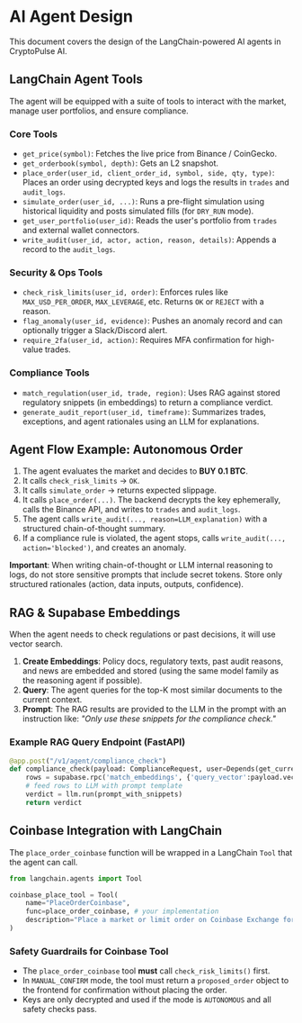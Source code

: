 # AI Agent Design

This document covers the design of the LangChain-powered AI agents in CryptoPulse AI.

## LangChain Agent Tools

The agent will be equipped with a suite of tools to interact with the market, manage user portfolios, and ensure compliance.

### Core Tools

-   `get_price(symbol)`: Fetches the live price from Binance / CoinGecko.
-   `get_orderbook(symbol, depth)`: Gets an L2 snapshot.
-   `place_order(user_id, client_order_id, symbol, side, qty, type)`: Places an order using decrypted keys and logs the results in `trades` and `audit_logs`.
-   `simulate_order(user_id, ...)`: Runs a pre-flight simulation using historical liquidity and posts simulated fills (for `DRY_RUN` mode).
-   `get_user_portfolio(user_id)`: Reads the user's portfolio from `trades` and external wallet connectors.
-   `write_audit(user_id, actor, action, reason, details)`: Appends a record to the `audit_logs`.

### Security & Ops Tools

-   `check_risk_limits(user_id, order)`: Enforces rules like `MAX_USD_PER_ORDER`, `MAX_LEVERAGE`, etc. Returns `OK` or `REJECT` with a reason.
-   `flag_anomaly(user_id, evidence)`: Pushes an anomaly record and can optionally trigger a Slack/Discord alert.
-   `require_2fa(user_id, action)`: Requires MFA confirmation for high-value trades.

### Compliance Tools

-   `match_regulation(user_id, trade, region)`: Uses RAG against stored regulatory snippets (in embeddings) to return a compliance verdict.
-   `generate_audit_report(user_id, timeframe)`: Summarizes trades, exceptions, and agent rationales using an LLM for explanations.

## Agent Flow Example: Autonomous Order

1.  The agent evaluates the market and decides to **BUY 0.1 BTC**.
2.  It calls `check_risk_limits` -> `OK`.
3.  It calls `simulate_order` -> returns expected slippage.
4.  It calls `place_order(...)`. The backend decrypts the key ephemerally, calls the Binance API, and writes to `trades` and `audit_logs`.
5.  The agent calls `write_audit(..., reason=LLM_explanation)` with a structured chain-of-thought summary.
6.  If a compliance rule is violated, the agent stops, calls `write_audit(..., action='blocked')`, and creates an anomaly.

**Important**: When writing chain-of-thought or LLM internal reasoning to logs, do not store sensitive prompts that include secret tokens. Store only structured rationales (action, data inputs, outputs, confidence).

## RAG & Supabase Embeddings

When the agent needs to check regulations or past decisions, it will use vector search.

1.  **Create Embeddings**: Policy docs, regulatory texts, past audit reasons, and news are embedded and stored (using the same model family as the reasoning agent if possible).
2.  **Query**: The agent queries for the top-K most similar documents to the current context.
3.  **Prompt**: The RAG results are provided to the LLM in the prompt with an instruction like: *"Only use these snippets for the compliance check."*

### Example RAG Query Endpoint (FastAPI)

```python
@app.post("/v1/agent/compliance_check")
def compliance_check(payload: ComplianceRequest, user=Depends(get_current_user)):
    rows = supabase.rpc('match_embeddings', {'query_vector':payload.vector,'top_k':5}).execute()
    # feed rows to LLM with prompt template
    verdict = llm.run(prompt_with_snippets)
    return verdict
```

## Coinbase Integration with LangChain

The `place_order_coinbase` function will be wrapped in a LangChain `Tool` that the agent can call.

```python
from langchain.agents import Tool

coinbase_place_tool = Tool(
    name="PlaceOrderCoinbase",
    func=place_order_coinbase, # your implementation
    description="Place a market or limit order on Coinbase Exchange for an authenticated user."
)
```

### Safety Guardrails for Coinbase Tool

-   The `place_order_coinbase` tool **must** call `check_risk_limits()` first.
-   In `MANUAL_CONFIRM` mode, the tool must return a `proposed_order` object to the frontend for confirmation without placing the order.
-   Keys are only decrypted and used if the mode is `AUTONOMOUS` and all safety checks pass.
